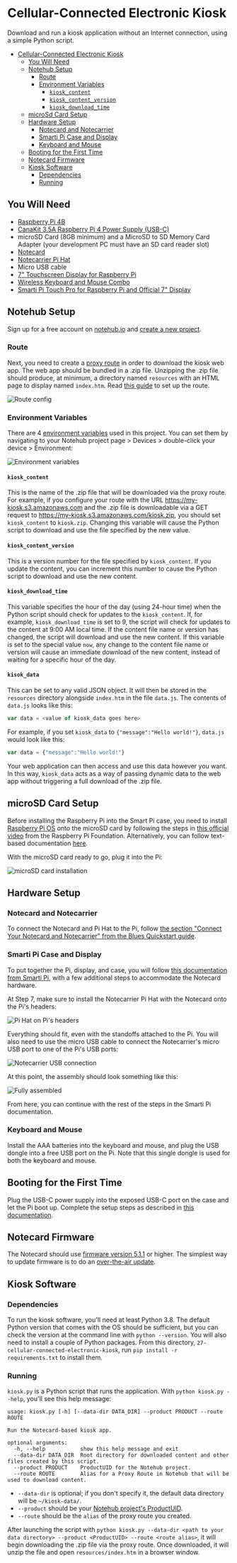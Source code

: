 # Cellular-Connected Electronic Kiosk

Download and run a kiosk application without an Internet connection, using a simple Python script.

- [Cellular-Connected Electronic Kiosk](#cellular-connected-electronic-kiosk)
  - [You Will Need](#you-will-need)
  - [Notehub Setup](#notehub-setup)
    - [Route](#route)
    - [Environment Variables](#environment-variables)
      - [`kiosk_content`](#kiosk-content)
      - [`kiosk_content_version`](#kiosk-content-version)
      - [`kiosk_download_time`](#kiosk-download-time)
  - [microSd Card Setup](#microsd-card-setup)
  - [Hardware Setup](#hardware-setup)
    - [Notecard and Notecarrier](#notecard-and-notecarrier)
    - [Smarti Pi Case and Display](#smarti-pi-case-and-display)
    - [Keyboard and Mouse](#keyboard-and-mouse)
  - [Booting for the First Time](#booting-for-the-first-time)
  - [Notecard Firmware](#notecard-firmware)
  - [Kiosk Software](#software-setup)
    - [Dependencies](#dependencies)
    - [Running](#running)

## You Will Need

- [Raspberry Pi 4B](https://www.raspberrypi.com/products/raspberry-pi-4-model-b/)
- [CanaKit 3.5A Raspberry Pi 4 Power Supply (USB-C)](https://www.amazon.com/CanaKit-Raspberry-Power-Supply-USB-C/dp/B07TYQRXTK/)
- microSD Card (8GB minimum) and a MicroSD to SD Memory Card Adapter (your development PC must have an SD card reader slot)
- [Notecard](https://shop.blues.io/collections/notecard/products/note-wbna-500)
- [Notecarrier Pi Hat](https://shop.blues.io/products/carr-pi)
- Micro USB cable
- [7" Touchscreen Display for Raspberry Pi](https://www.adafruit.com/product/2718)
- [Wireless Keyboard and Mouse Combo](https://www.adafruit.com/product/1738)
- [Smarti Pi Touch Pro for Raspberry Pi and Official 7" Display](https://www.adafruit.com/product/4951)

## Notehub Setup

Sign up for a free account on [notehub.io](https://notehub.io) and [create a new project](https://dev.blues.io/quickstart/notecard-quickstart/notecard-and-notecarrier-pi/#set-up-notehub).

### Route

Next, you need to create a [proxy route](https://dev.blues.io/notehub/notehub-walkthrough/#routing-data-with-notehub) in order to download the kiosk web app. The web app should be bundled in a .zip file. Unzipping the .zip file should produce, at minimum, a directory named `resources` with an HTML page to display named `index.htm`. Read [this guide](https://dev.blues.io/notecard/notecard-walkthrough/web-transactions/) to set up the route.

![Route config](images/route.png)

### Environment Variables

There are 4 [environment variables](https://dev.blues.io/guides-and-tutorials/notecard-guides/understanding-environment-variables/) used in this project. You can set them by navigating to your Notehub project page > Devices > double-click your device > Environment:

![Environment variables](images/env_vars.png)

#### `kiosk_content`

This is the name of the .zip file that will be downloaded via the proxy route. For example, if you configure your route with the URL https://my-kiosk.s3.amazonaws.com and the .zip file is downloadable via a GET request to https://my-kiosk.s3.amazonaws.com/kiosk.zip, you should set `kiosk_content` to `kiosk.zip`. Changing this variable will cause the Python script to download and use the file specified by the new value.

#### `kiosk_content_version`

This is a version number for the file specified by `kiosk_content`. If you update the content, you can increment this number to cause the Python script to download and use the new content.

#### `kiosk_download_time`

This variable specifies the hour of the day (using 24-hour time) when the Python script should check for updates to the `kiosk_content`. If, for example, `kiosk_download_time` is set to 9, the script will check for updates to the content at 9:00 AM local time. If the content file name or version has changed, the script will download and use the new content. If this variable is set to the special value `now`, any change to the content file name or version will cause an immediate download of the new content, instead of waiting for a specific hour of the day.

#### `kisok_data`

This can be set to any valid JSON object. It will then be stored in the `resources` directory alongside `index.htm` in the file `data.js`. The contents of `data.js` looks like this:

```js
var data = <value of kiosk_data goes here>
````

For example, if you set `kiosk_data` to `{"message":"Hello world!"}`, `data.js` would look like this:

```js
var data = {"message":"Hello world!"}
````

Your web application can then access and use this data however you want. In this way, `kiosk_data` acts as a way of passing dynamic data to the web app without triggering a full download of the .zip file.

## microSD Card Setup

Before installing the Raspberry Pi into the Smart Pi case, you need to install [Raspberry Pi OS](https://www.raspberrypi.com/software/) onto the microSD card by following the steps in [this official video](https://www.youtube.com/watch?v=ntaXWS8Lk34) from the Raspberry Pi Foundation. Alternatively, you can follow text-based documentation [here](https://projects.raspberrypi.org/en/projects/raspberry-pi-setting-up/2).

With the microSD card ready to go, plug it into the Pi:

![microSD card installation](images/pi-sd.png)

## Hardware Setup

### Notecard and Notecarrier

To connect the Notecard and Pi Hat to the Pi, follow [the section "Connect Your Notecard and Notecarrier" from the Blues Quickstart guide](https://dev.blues.io/quickstart/notecard-quickstart/notecard-and-notecarrier-pi/#connect-your-notecard-and-notecarrier).

### Smarti Pi Case and Display

To put together the Pi, display, and case, you will follow [this documentation from Smarti Pi](https://cdn.shopify.com/s/files/1/0793/8029/files/touch_pro_assembly_instructions.pdf?v=1640377735), with a few additional steps to accommodate the Notecard hardware.

At Step 7, make sure to install the Notecarrier Pi Hat with the Notecard onto the Pi's headers:

![Pi Hat on Pi's headers](images/pi_hat.jpg)

Everything should fit, even with the standoffs attached to the Pi. You will also need to use the micro USB cable to connect the Notecarrier's micro USB port to one of the Pi's USB ports:

![Notecarrier USB connection](images/notecarrier_usb_connection.jpg)

At this point, the assembly should look something like this:

![Fully assembled](images/full_assembly.jpg)

From here, you can continue with the rest of the steps in the Smarti Pi documentation.

### Keyboard and Mouse

Install the AAA batteries into the keyboard and mouse, and plug the USB dongle into a free USB port on the Pi. Note that this single dongle is used for both the keyboard and mouse.

## Booting for the First Time

Plug the USB-C power supply into the exposed USB-C port on the case and let the Pi boot up. Complete the setup steps as described in [this documentation](https://projects.raspberrypi.org/en/projects/raspberry-pi-setting-up/4).

## Notecard Firmware

The Notecard should use [firmware version 5.1.1](https://dev.blues.io/notecard/notecard-firmware-updates/#v5-1-1-april-5th-2023) or higher. The simplest way to update firmware is to do an [over-the-air update](https://dev.blues.io/notecard/notecard-firmware-updates/#ota-dfu-with-notehub).

## Kiosk Software

### Dependencies

To run the kiosk software, you'll need at least Python 3.8. The default Python version that comes with the OS should be sufficient, but you can check the version at the command line with `python --version`. You will also need to install a couple of Python packages. From this directory, `27-cellular-connected-electronic-kiosk`, run `pip install -r requirements.txt` to install them.

### Running

`kiosk.py` is a Python script that runs the application. With `python kiosk.py --help`, you'll see this help message:

```
usage: kiosk.py [-h] [--data-dir DATA_DIR] --product PRODUCT --route ROUTE

Run the Notecard-based kiosk app.

optional arguments:
  -h, --help           show this help message and exit
  --data-dir DATA_DIR  Root directory for downloaded content and other files created by this script.
  --product PRODUCT    ProductUID for the Notehub project.
  --route ROUTE        Alias for a Proxy Route in Notehub that will be used to download content.
```

- `--data-dir` is optional; if you don't specify it, the default data directory will be `~/kiosk-data/`.
- `--product` should be your [Notehub project's ProductUID](https://dev.blues.io/notehub/notehub-walkthrough/#finding-a-productuid).
- `--route` should be the `alias` of the proxy route you created.

After launching the script with `python kiosk.py --data-dir <path to your data directory> --product <ProductUID> --route <route alias>`, it will begin downloading the .zip file via the proxy route. Once downloaded, it will unzip the file and open `resources/index.htm` in a browser window.
